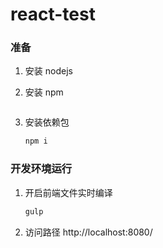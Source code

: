 # react-test
### 准备
1. 安装 nodejs 
2. 安装 npm

	```sh
   
    ```

3. 安装依赖包

	```sh
   npm i

    ```

### 开发环境运行
1. 开启前端文件实时编译

	```sh
   	gulp
   	
    ```
2. 访问路径
	http://localhost:8080/
